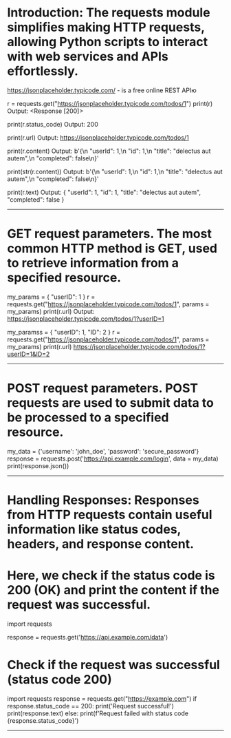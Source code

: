 # Introduction: The requests module simplifies making HTTP requests, allowing Python scripts to interact with web services and APIs effortlessly.

https://jsonplaceholder.typicode.com/ - is a free online REST APIю

r = requests.get("https://jsonplaceholder.typicode.com/todos/1")
print(r)
Output: <Response [200]>

print(r.status_code)
Output: 200

print(r.url)
Output: https://jsonplaceholder.typicode.com/todos/1

print(r.content)
Output: b'{\n  "userId": 1,\n  "id": 1,\n  "title": "delectus aut autem",\n  "completed": false\n}'

print(str(r.content))
Output: b'{\n  "userId": 1,\n  "id": 1,\n  "title": "delectus aut autem",\n  "completed": false\n}'

print(r.text)
Output: 
{
  "userId": 1,
  "id": 1,
  "title": "delectus aut autem",
  "completed": false
}

------------------------------------
# GET request parameters. The most common HTTP method is GET, used to retrieve information from a specified resource.
my_params = { "userID": 1 }
r = requests.get("https://jsonplaceholder.typicode.com/todos/1", params = my_params)
print(r.url)
Output: https://jsonplaceholder.typicode.com/todos/1?userID=1

my_paramss = { "userID": 1, "ID": 2 }
r = requests.get("https://jsonplaceholder.typicode.com/todos/1", params = my_params)
print(r.url)
https://jsonplaceholder.typicode.com/todos/1?userID=1&ID=2

-----------------------------------------------------------------------
# POST request parameters. POST requests are used to submit data to be processed to a specified resource.

my_data = {'username': 'john_doe', 'password': 'secure_password'}
response = requests.post('https://api.example.com/login', data = my_data)
print(response.json())

-----------------------------------------------------------------------
# Handling Responses: Responses from HTTP requests contain useful information like status codes, headers, and response content.
# Here, we check if the status code is 200 (OK) and print the content if the request was successful.
import requests

response = requests.get('https://api.example.com/data')

# Check if the request was successful (status code 200)
import requests
response = requests.get("https://example.com")
if response.status_code == 200:
    print('Request successful!')
    print(response.text)
else:
    print(f'Request failed with status code {response.status_code}')

-----------------------------------------------------------------------




























